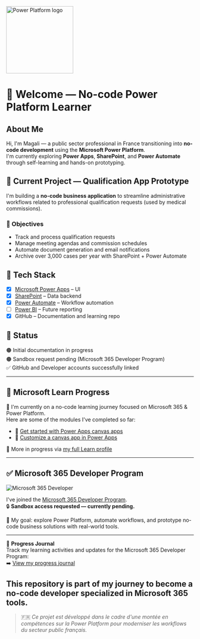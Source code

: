 <img src="https://upload.wikimedia.org/wikipedia/commons/1/1a/Microsoft_Power_Platform_logo.svg" alt="Power Platform logo" width="180"/>

# 👋 Welcome — No-code Power Platform Learner

## About Me

Hi, I'm Magali — a public sector professional in France transitioning into **no-code development** using the **Microsoft Power Platform**.  
I'm currently exploring **Power Apps**, **SharePoint**, and **Power Automate** through self-learning and hands-on prototyping.

## 🔧 Current Project — Qualification App Prototype

I'm building a **no-code business application** to streamline administrative workflows related to professional qualification requests (used by medical commissions).

### 🎯 Objectives

- Track and process qualification requests  
- Manage meeting agendas and commission schedules  
- Automate document generation and email notifications  
- Archive over 3,000 cases per year with SharePoint + Power Automate  

## 🧱 Tech Stack

- [x] [Microsoft Power Apps](https://powerapps.microsoft.com) – UI  
- [x] [SharePoint](https://sharepoint.com) – Data backend  
- [x] [Power Automate](https://flow.microsoft.com) – Workflow automation  
- [ ] [Power BI](https://powerbi.microsoft.com) – Future reporting  
- [x] GitHub – Documentation and learning repo  

## 🚀 Status

🟠 Initial documentation in progress  
🟠 Sandbox request pending (Microsoft 365 Developer Program)  
✅ GitHub and Developer accounts successfully linked

---

## 📘 Microsoft Learn Progress

🚀 I'm currently on a no-code learning journey focused on Microsoft 365 & Power Platform.  
Here are some of the modules I've completed so far:

- 🧩 [Get started with Power Apps canvas apps](https://learn.microsoft.com/api/achievements/share/en-us/MagaliBOIVIN-6869/E5XVXQXP?sharingId=C465FC8F59F186D2)
- 🧩 [Customize a canvas app in Power Apps](https://learn.microsoft.com/api/achievements/share/en-us/MagaliBOIVIN-6869/E5XVXQXP?sharingId=C465FC8F59F186D2)

🧠 More in progress via [my full Learn profile](https://learn.microsoft.com/fr-fr/users/MagaliBOIVIN-6869)

---

## ✅ Microsoft 365 Developer Program

![Microsoft 365 Developer](https://img.shields.io/badge/Microsoft_365-Developer_Program-blue?logo=microsoft&logoColor=white&style=flat-square)

I've joined the [Microsoft 365 Developer Program](https://developer.microsoft.com/en-us/microsoft-365/dev-program/).  
🔒 **Sandbox access requested — currently pending.**  

🧩 My goal: explore Power Platform, automate workflows, and prototype no-code business solutions with real-world tools.

---

📘 **Progress Journal**  
Track my learning activities and updates for the Microsoft 365 Developer Program:  
➡️ [View my progress journal](https://github.com/Mboivin259/QUALIFICATION-APP/blob/main/Journal.md)

This repository is part of my journey to become a no-code developer specialized in Microsoft 365 tools.
---

> 🇫🇷 *Ce projet est développé dans le cadre d'une montée en compétences sur la Power Platform pour moderniser les workflows du secteur public français.*


